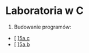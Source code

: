 # Laboratoria w C

1. Budowanie programów:

* [ ][5a.c](01-budowanie_programow/5a.c)
* [ ][5a.b](01-budowanie_programow/5b.c)
```

```
